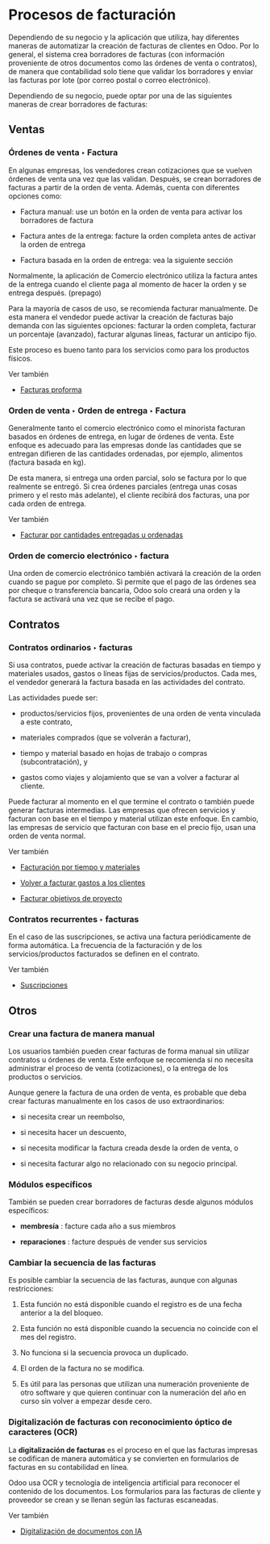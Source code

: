 # Procesos de facturación

Dependiendo de su negocio y la aplicación que utiliza, hay diferentes maneras
de automatizar la creación de facturas de clientes en Odoo. Por lo general, el
sistema crea borradores de facturas (con información proveniente de otros
documentos como las órdenes de venta o contratos), de manera que contabilidad
solo tiene que validar los borradores y enviar las facturas por lote (por
correo postal o correo electrónico).

Dependiendo de su negocio, puede optar por una de las siguientes maneras de
crear borradores de facturas:

## Ventas

### Órdenes de venta ‣ Factura

En algunas empresas, los vendedores crean cotizaciones que se vuelven órdenes
de venta una vez que las validan. Después, se crean borradores de facturas a
partir de la orden de venta. Además, cuenta con diferentes opciones como:

  * Factura manual: use un botón en la orden de venta para activar los borradores de factura

  * Factura antes de la entrega: facture la orden completa antes de activar la orden de entrega

  * Factura basada en la orden de entrega: vea la siguiente sección

Normalmente, la aplicación de Comercio electrónico utiliza la factura antes de
la entrega cuando el cliente paga al momento de hacer la orden y se entrega
después. (prepago)

Para la mayoría de casos de uso, se recomienda facturar manualmente. De esta
manera el vendedor puede activar la creación de facturas bajo demanda con las
siguientes opciones: facturar la orden completa, facturar un porcentaje
(avanzado), facturar algunas líneas, facturar un anticipo fijo.

Este proceso es bueno tanto para los servicios como para los productos
físicos.

Ver también

  * [Facturas proforma](../../../sales/sales/invoicing/proforma.html)

### Orden de venta ‣ Orden de entrega ‣ Factura

Generalmente tanto el comercio electrónico como el minorista facturan basados
en órdenes de entrega, en lugar de órdenes de venta. Este enfoque es adecuado
para las empresas donde las cantidades que se entregan difieren de las
cantidades ordenadas, por ejemplo, alimentos (factura basada en kg).

De esta manera, si entrega una orden parcial, solo se factura por lo que
realmente se entregó. Si crea órdenes parciales (entrega unas cosas primero y
el resto más adelante), el cliente recibirá dos facturas, una por cada orden
de entrega.

Ver también

  * [Facturar por cantidades entregadas u ordenadas](../../../sales/sales/invoicing/invoicing_policy.html)

### Orden de comercio electrónico ‣ factura

Una orden de comercio electrónico también activará la creación de la orden
cuando se pague por completo. Si permite que el pago de las órdenes sea por
cheque o transferencia bancaria, Odoo solo creará una orden y la factura se
activará una vez que se recibe el pago.

## Contratos

### Contratos ordinarios ‣ facturas

Si usa contratos, puede activar la creación de facturas basadas en tiempo y
materiales usados, gastos o líneas fijas de servicios/productos. Cada mes, el
vendedor generará la factura basada en las actividades del contrato.

Las actividades puede ser:

  * productos/servicios fijos, provenientes de una orden de venta vinculada a este contrato,

  * materiales comprados (que se volverán a facturar),

  * tiempo y material basado en hojas de trabajo o compras (subcontratación), y

  * gastos como viajes y alojamiento que se van a volver a facturar al cliente.

Puede facturar al momento en el que termine el contrato o también puede
generar facturas intermedias. Las empresas que ofrecen servicios y facturan
con base en el tiempo y material utilizan este enfoque. En cambio, las
empresas de servicio que facturan con base en el precio fijo, usan una orden
de venta normal.

Ver también

  * [Facturación por tiempo y materiales](../../../sales/sales/invoicing/time_materials.html)

  * [Volver a facturar gastos a los clientes](../../../sales/sales/invoicing/expense.html)

  * [Facturar objetivos de proyecto](../../../sales/sales/invoicing/milestone.html)

### Contratos recurrentes ‣ facturas

En el caso de las suscripciones, se activa una factura periódicamente de forma
automática. La frecuencia de la facturación y de los servicios/productos
facturados se definen en el contrato.

Ver también

  * [Suscripciones](../../../sales/subscriptions.html)

## Otros

### Crear una factura de manera manual

Los usuarios también pueden crear facturas de forma manual sin utilizar
contratos u órdenes de venta. Este enfoque se recomienda si no necesita
administrar el proceso de venta (cotizaciones), o la entrega de los productos
o servicios.

Aunque genere la factura de una orden de venta, es probable que deba crear
facturas manualmente en los casos de uso extraordinarios:

  * si necesita crear un reembolso,

  * si necesita hacer un descuento,

  * si necesita modificar la factura creada desde la orden de venta, o

  * si necesita facturar algo no relacionado con su negocio principal.

### Módulos específicos

También se pueden crear borradores de facturas desde algunos módulos
específicos:

  * **membresía** : facture cada año a sus miembros

  * **reparaciones** : facture después de vender sus servicios

### Cambiar la secuencia de las facturas

Es posible cambiar la secuencia de las facturas, aunque con algunas
restricciones:

  1. Esta función no está disponible cuando el registro es de una fecha anterior a la del bloqueo.

  2. Esta función no está disponible cuando la secuencia no coincide con el mes del registro.

  3. No funciona si la secuencia provoca un duplicado.

  4. El orden de la factura no se modifica.

  5. Es útil para las personas que utilizan una numeración proveniente de otro software y que quieren continuar con la numeración del año en curso sin volver a empezar desde cero.

### Digitalización de facturas con reconocimiento óptico de caracteres (OCR)

La **digitalización de facturas** es el proceso en el que las facturas
impresas se codifican de manera automática y se convierten en formularios de
facturas en su contabilidad en línea.

Odoo usa OCR y tecnología de inteligencia artificial para reconocer el
contenido de los documentos. Los formularios para las facturas de cliente y
proveedor se crean y se llenan según las facturas escaneadas.

Ver también

  * [Digitalización de documentos con IA](../vendor_bills/invoice_digitization.html)

